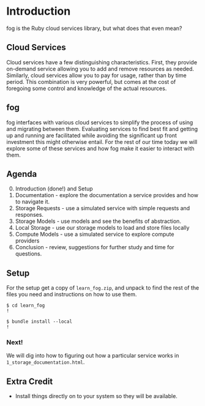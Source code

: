 # Introduction

fog is the Ruby cloud services library, but what does that even mean?

## Cloud Services

Cloud services have a few distinguishing characteristics. First, they provide on-demand service allowing you to add and remove resources as needed. Similarly, cloud services allow you to pay for usage, rather than by time period. This combination is very powerful, but comes at the cost of foregoing some control and knowledge of the actual resources.

## fog

fog interfaces with various cloud services to simplify the process of using and migrating between them. Evaluating services to find best fit and getting up and running are facilitated while avoiding the significant up front investment this might otherwise entail. For the rest of our time today we will explore some of these services and how fog make it easier to interact with them.

## Agenda

0. Introduction (done!) and Setup
1. Documentation - explore the documentation a service provides and how to navigate it.
2. Storage Requests - use a simulated service with simple requests and responses.
3. Storage Models - use models and see the benefits of abstraction.
4. Local Storage - use our storage models to load and store files locally
5. Compute Models - use a simulated service to explore compute providers
6. Conclusion - review, suggestions for further study and time for questions.

## Setup

For the setup get a copy of `learn_fog.zip`, and unpack to find the rest of the files you need and instructions on how to use them.

    $ cd learn_fog
    !

    $ bundle install --local
    !

### Next!

We will dig into how to figuring out how a particular service works in `1_storage_documentation.html`.

## Extra Credit

* Install things directly on to your system so they will be available.
